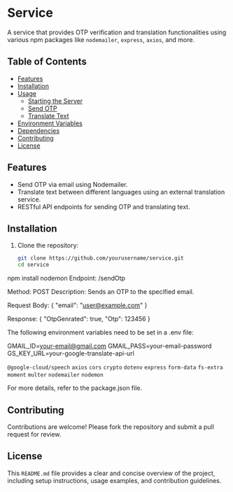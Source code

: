 # Service

A service that provides OTP verification and translation functionalities using various npm packages like `nodemailer`, `express`, `axios`, and more.

## Table of Contents
- [Features](#features)
- [Installation](#installation)
- [Usage](#usage)
  - [Starting the Server](#starting-the-server)
  - [Send OTP](#send-otp)
  - [Translate Text](#translate-text)
- [Environment Variables](#environment-variables)
- [Dependencies](#dependencies)
- [Contributing](#contributing)
- [License](#license)

## Features
- Send OTP via email using Nodemailer.
- Translate text between different languages using an external translation service.
- RESTful API endpoints for sending OTP and translating text.

## Installation

1. Clone the repository:
   ```bash
   git clone https://github.com/yourusername/service.git
   cd service

npm install
nodemon
Endpoint: /sendOtp

Method: POST
Description: Sends an OTP to the specified email.

Request Body:
{
  "email": "user@example.com"
}

Response:
{
  "OtpGenrated": true,
  "Otp": 123456
}



The following environment variables need to be set in a .env file:

GMAIL_ID=your-email@gmail.com
GMAIL_PASS=your-email-password
GS_KEY_URL=your-google-translate-api-url

`@google-cloud/speech`
`axios`
`cors`
`crypto`
`dotenv`
`express`
`form-data`
`fs-extra`
`moment`
`multer`
`nodemailer`
`nodemon`

For more details, refer to the package.json file.

## Contributing
Contributions are welcome! Please fork the repository and submit a pull request for review.

## License
This `README.md` file provides a clear and concise overview of the project, including setup instructions, usage examples, and contribution guidelines.


